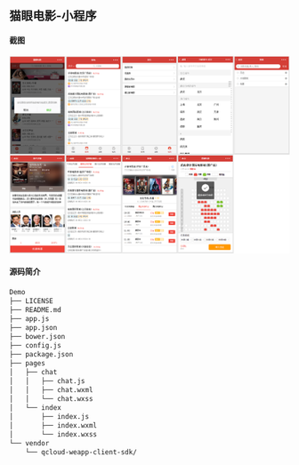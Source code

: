 猫眼电影-小程序
-------------------------------------------------------------------
#### 截图
![相关截图](screenshot/maoyan.png)
#### 源码简介
```tree
Demo
├── LICENSE
├── README.md
├── app.js
├── app.json
├── bower.json
├── config.js
├── package.json
├── pages
│   ├── chat
│   │   ├── chat.js
│   │   ├── chat.wxml
│   │   └── chat.wxss
│   └── index
│       ├── index.js
│       ├── index.wxml
│       └── index.wxss
└── vendor
    └── qcloud-weapp-client-sdk/
```


